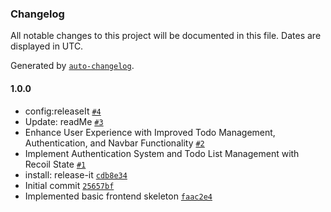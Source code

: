 ### Changelog

All notable changes to this project will be documented in this file. Dates are displayed in UTC.

Generated by [`auto-changelog`](https://github.com/CookPete/auto-changelog).

#### 1.0.0

- config:releaseIt [`#4`](https://github.com/HashirAKB/Never-Ending-Todo-App-Frontend/pull/4)
- Update: readMe [`#3`](https://github.com/HashirAKB/Never-Ending-Todo-App-Frontend/pull/3)
- Enhance User Experience with Improved Todo Management, Authentication, and Navbar Functionality [`#2`](https://github.com/HashirAKB/Never-Ending-Todo-App-Frontend/pull/2)
- Implement Authentication System and Todo List Management with Recoil State [`#1`](https://github.com/HashirAKB/Never-Ending-Todo-App-Frontend/pull/1)
- install: release-it [`cdb8e34`](https://github.com/HashirAKB/Never-Ending-Todo-App-Frontend/commit/cdb8e343d3261433039013080974a4c3536c26af)
- Initial commit [`25657bf`](https://github.com/HashirAKB/Never-Ending-Todo-App-Frontend/commit/25657bf0a5b2ae847ce0b28887b13b90ae6f178f)
- Implemented basic frontend skeleton [`faac2e4`](https://github.com/HashirAKB/Never-Ending-Todo-App-Frontend/commit/faac2e4715cc493c5dfd6a7986f3b63ca142e5ed)
